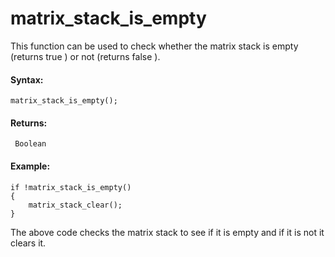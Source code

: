 # matrix_stack_is_empty

This function can be used to check whether the matrix stack is empty
(returns true ) or not (returns false ).

#### Syntax:

``` gml
matrix_stack_is_empty();
```

#### Returns:

``` gml
 Boolean
```

#### Example:

``` gml
if !matrix_stack_is_empty()
{
    matrix_stack_clear();
}
```

The above code checks the matrix stack to see if it is empty and if it
is not it clears it.
